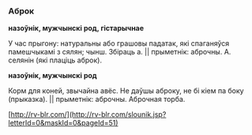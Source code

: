 ### Аброк
**назоўнік, мужчынскі род, гістарычнае**

У час прыгону: натуральны або грашовы падатак, які спаганяўся памешчыкамі з сялян; чынш. Збіраць а. || прыметнік: аброчны. А. селянін (які плаціць аброк).

**назоўнік, мужчынскі род**

Корм для коней, звычайна авёс. Не даўшы аброку, не бі кіем па боку (прыказка). || прыметнік: аброчны. Аброчная торба.

<a rel="author">[http://rv-blr.com/](http://rv-blr.com/slounik.jsp?letterId=0&maskId=0&pageId=51)</a>
